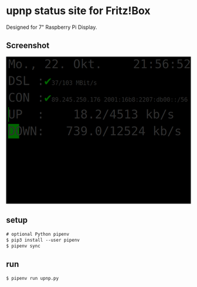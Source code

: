 # upnp status site for Fritz!Box
Designed for 7" Raspberry Pi Display.

## Screenshot
![Screenshot](Screenshot.png)

## setup
```commandline
# optional Python pipenv
$ pip3 install --user pipenv
$ pipenv sync
```
## run
```commandline
$ pipenv run upnp.py
```